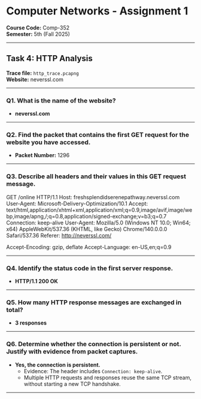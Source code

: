 # Computer Networks - Assignment 1  
**Course Code:** Comp-352  
**Semester:** 5th (Fall 2025)  

---

## Task 4: HTTP Analysis  

**Trace file:** `http_trace.pcapng`  
**Website:** neverssl.com  

---

### Q1. What is the name of the website?  
- **neverssl.com**

---

### Q2. Find the packet that contains the first GET request for the website you have accessed.  
- **Packet Number:** 1296  

---

### Q3. Describe all headers and their values in this GET request message.  

GET /online HTTP/1.1
Host: freshsplendidserenepathway.neverssl.com
User-Agent: Microsoft-Delivery-Optimization/10.1
Accept: text/html,application/xhtml+xml,application/xml;q=0.9,image/avif,image/webp,image/apng,/;q=0.8,application/signed-exchange;v=b3;q=0.7
Connection: keep-alive
User-Agent: Mozilla/5.0 (Windows NT 10.0; Win64; x64) AppleWebKit/537.36 (KHTML, like Gecko) Chrome/140.0.0.0 Safari/537.36
Referer: http://neverssl.com/

Accept-Encoding: gzip, deflate
Accept-Language: en-US,en;q=0.9


---

### Q4. Identify the status code in the first server response.  
- **HTTP/1.1 200 OK**

---

### Q5. How many HTTP response messages are exchanged in total?  
- **3 responses**

---

### Q6. Determine whether the connection is persistent or not. Justify with evidence from packet captures.  
- **Yes, the connection is persistent.**  
  - Evidence: The header includes `Connection: keep-alive`.  
  - Multiple HTTP requests and responses reuse the same TCP stream, without starting a new TCP handshake.  

---
